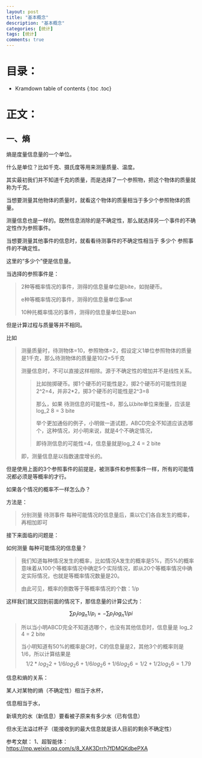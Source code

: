 ```yaml
---
layout: post
title: "基本概念"
description: "基本概念"
categories: [统计]
tags: [统计]
comments: true
---
```

# 目录：

* Kramdown table of contents
{:toc .toc}

# 正文：

## 一、熵
熵是度量信息量的一个单位。

什么是单位？比如千克、摄氏度等用来测量质量、温度。

其实最初我们并不知道千克的质量，而是选择了一个参照物，把这个物体的质量就称为千克。

当想要测量其他物体的质量时，就看这个物体的质量相当于多少个参照物体的质量。

测量信息也是一样的。既然信息消除的是不确定性，那么就选择另一个事件的不确定性作为参照事件。


当想要测量其他事件的信息时，就看看待测事件的不确定性相当于 多少个 参照事件的不确定性。

这里的“多少个”便是信息量。

当选择的参照事件是：

> 2种等概率情况的事件，测得的信息量单位是bite，如抛硬币。
>
> e种等概率情况的事件，测得的信息量单位事nat
>
> 10种扥概率情况的事件，测得的信息量单位是ban

但是计算过程与质量等并不相同。

比如

> 测量质量时，待测物体=10，参照物体=2，假设定义1单位参照物体的质量是1千克，那么待测物体的质量是10/2=5千克
>
> 测量信息时，不可以直接这样相除。源于不确定性的增加并不是线性关系。
>> 比如抛掷硬币。掷1个硬币的可能性是2，掷2个硬币的可能性则是2^2=4，并非2*2，掷3个硬币的可能性是2^3=8
>>
>> 那么，如果 待测信息的可能性=8，那么以bite单位来衡量，应该是log_2 8 = 3 bite
>>
>> 举个更加通俗的例子，小明做一道试题，ABCD完全不知道应该选哪个，这种情况，对小明来说，就是4个不确定情况，
>>
>> 即待测信息的可能性=4，信息量就是log_2 4 = 2 bite
>>
> 即，测量信息是以指数速度增长的。

但是使用上面的3个参照事件的前提是，被测事件和参照事件一样，所有的可能情况都必须是等概率的才行。

如果各个情况的概率不一样怎么办？

方法是：

> 分别测量 待测事件 每种可能情况的信息量后，乘以它们各自发生的概率，再相加即可

接下来面临的问题是：

如何测量 每种可能情况的信息量？

> 我们知道每种情况发生的概率，比如情况A发生的概率是5%，而5%的概率意味着从100个等概率情况中确定5个实际情况，即从20个等概率情况中确定实际情况，也就是等概率情况数量是20。
> 
> 由此可见，概率的倒数等于等概率情况的个数：1/p 

这样我们就又回到前面的情况下，那信息量的计算公式为：

$$\sum p_i log_n 1/p_i =  - \sum p_i log_n 1/pi$$

> 所以当小明ABCD完全不知道选哪个，也没有其他信息时，信息量是 log_2 4 = 2 bite 
>
> 当小明知道有50%的概率是C时，C的信息量是2，其他3个的概率则是1/6，所以计算结果是
$$1/2 * log_2 2 + 1/6 log_2 6 + 1/6 log_2 6 + 1/6 log_2 6 = 1/2 + 1/2 log_2 6 = 1.79 $$

信息和熵的关系：

某人对某物的熵（不确定性）相当于水杯，

信息相当于水，

新填充的水（新信息）要看被子原来有多少水（已有信息）

但水无法溢过杯子（能接收到的最大信息就是该人目前的剩余不确定性）






参考文献：
1、超智能体：https://mp.weixin.qq.com/s/8_XAK3Drrh7fDMQKdbePXA



